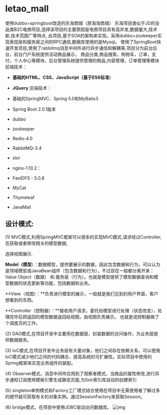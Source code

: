 # letao_mall
使用dubbo+springboot改造的乐淘商城（原淘淘商城）
乐淘项目类似于JD的全品类B2C电商项目,选择该项目的主要原因是电商项目具有高并发,数据量大,技术新,技术范围广等特点,
此项目,基于SOA的架构来实现。采用dubbo+zookeeper实现表现层和服务层之间的RPC通信,数据库使用的是Mysql。
使用了SpringBoot快速开发项目,使用了rabbitmq消息中间件进行异步通信和解耦等,项目分为前台后台，前台门户系统提供活动商品展示，
商品分类,商品搜索，购物车，订单，支付，个人中心等模块，后台管理系统提供管理的商品,内容管理，订单管理等模块
前端技术：

- **基础的HTML、CSS、JavaScript（基于ES6标准**）
- **JQuery**
后端技术：

- 基础的SpringMVC、Spring 5.0和MyBatis3
- Spring Boot 2.0.1版本
- dubbo
- zookeeper
- Redis-4.0
- RabbitMQ-3.4
- slor
- nginx-1.10.2：
- FastDFS - 5.0.8
- MyCat
- Thymeleaf
- JavaMail
## 设计模式:

(1) MVC模式,利用SpringMVC框架可以很多的实现MVC模式,请求经过Controller,在获取或者修改相关的模型数据,

选择视图展示.

 **Model（模型**）：数据模型，提供要展示的数据，因此包含数据和行为，可以认为是领域模型或JavaBean组件（包含数据和行为），不过现在一般都分离开来：Value Object（数据） 和 服务层（行为）。也就是模型提供了模型数据查询和模型数据的状态更新等功能，包括数据和业务。

**View（视图）：**负责进行模型的展示，一般就是我们见到的用户界面，客户想看到的东西。

**Controller（控制器）：**接收用户请求，委托给模型进行处理（状态改变），处理完毕后把返回的模型数据返回给视图，由视图负责展示。 也就是说控制器做了个调度员的工作。

(2) DAO模式,在项目开发中主要用在数据层，封装数据的访问操作，为业务层提供数据服务。

 

(3) IoC模式,在项目开发中业务层有大量对象，他们之间存在依赖关系，可以使用IoC模式减少他们之间的代码耦合，提高系统的可扩展性。实际项目中使用的Spring框架来实现业务组件的装配。

 

(4) Observer模式，消息中间件应用到了观察者模式。当商品的属性修改,进行异步通知订阅使用模板引擎生成静态页面,为Solr索引库自动的创建索引

 

(5) singleton单例模式和Factory工厂模式结合使用在项目中无需使用者了解过多的细节就可获取有关的对象实例。通过SessionFactory来获取Session。

 

(6) bridge模式，在项目中使用JDBC驱动访问数据库。
![img](C:\Users\xiaok\Pictures\复习文档图片_勿删\教师资格证.png)
